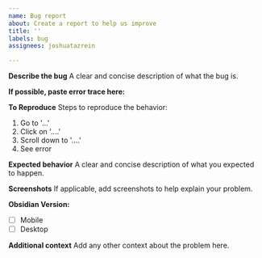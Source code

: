 ```yaml
---
name: Bug report
about: Create a report to help us improve
title: ''
labels: bug
assignees: joshuatazrein

---
```


**Describe the bug**
A clear and concise description of what the bug is.

**If possible, paste error trace here:**

**To Reproduce**
Steps to reproduce the behavior:
1. Go to '...'
2. Click on '....'
3. Scroll down to '....'
4. See error

**Expected behavior**
A clear and concise description of what you expected to happen.

**Screenshots**
If applicable, add screenshots to help explain your problem.

**Obsidian Version:** 
- [ ] Mobile
- [ ] Desktop

**Additional context**
Add any other context about the problem here.
